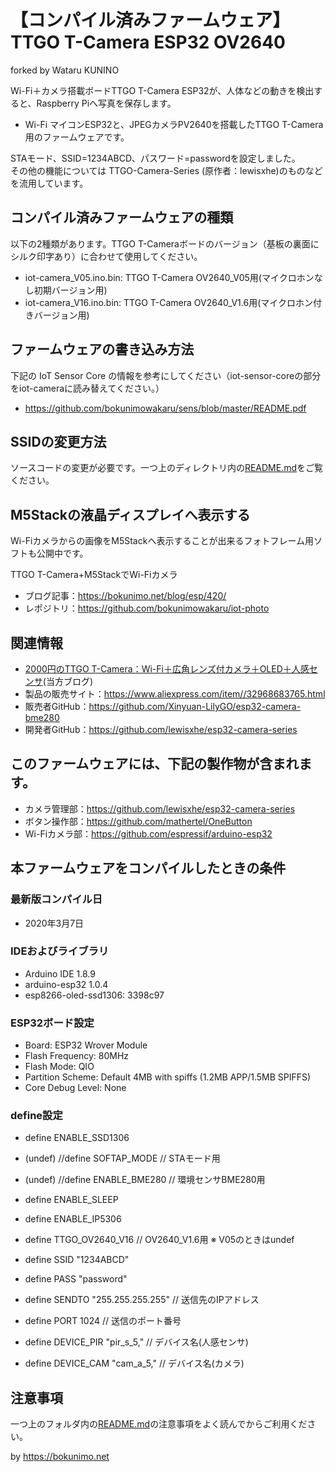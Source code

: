 # 【コンパイル済みファームウェア】TTGO T-Camera ESP32 OV2640  
forked by Wataru KUNINO  

Wi-Fi＋カメラ搭載ボードTTGO T-Camera ESP32が、人体などの動きを検出すると、Raspberry Piへ写真を保存します。

* Wi-Fi マイコンESP32と、JPEGカメラPV2640を搭載したTTGO T-Camera用のファームウェアです。  

STAモード、SSID=1234ABCD、パスワード=passwordを設定しました。  
その他の機能については TTGO-Camera-Series (原作者：lewisxhe)のものなどを流用しています。

## コンパイル済みファームウェアの種類

以下の2種類があります。TTGO T-Cameraボードのバージョン（基板の裏面にシルク印字あり）に合わせて使用してください。

* iot-camera_V05.ino.bin: TTGO T-Camera OV2640_V05用(マイクロホンなし初期バージョン用)
* iot-camera_V16.ino.bin: TTGO T-Camera OV2640_V1.6用(マイクロホン付きバージョン用)

## ファームウェアの書き込み方法

下記の IoT Sensor Core の情報を参考にしてください（iot-sensor-coreの部分をiot-cameraに読み替えてください。）  

* <https://github.com/bokunimowakaru/sens/blob/master/README.pdf>

## SSIDの変更方法

ソースコードの変更が必要です。一つ上のディレクトリ内の[README.md](https://github.com/bokunimowakaru/iot-camera/blob/master/README.md)をご覧ください。

## M5Stackの液晶ディスプレイへ表示する

Wi-Fiカメラからの画像をM5Stackへ表示することが出来るフォトフレーム用ソフトも公開中です。  

TTGO T-Camera+M5StackでWi-Fiカメラ  
* ブログ記事：https://bokunimo.net/blog/esp/420/
* レポジトリ：https://github.com/bokunimowakaru/iot-photo

## 関連情報

* [2000円のTTGO T-Camera：Wi-Fi＋広角レンズ付カメラ＋OLED＋人感センサ](https://bokunimo.net/blog/esp/12/)(当方ブログ)
* 製品の販売サイト：<https://www.aliexpress.com/item//32968683765.html>
* 販売者GitHub：<https://github.com/Xinyuan-LilyGO/esp32-camera-bme280>
* 開発者GitHub：<https://github.com/lewisxhe/esp32-camera-series>

## このファームウェアには、下記の製作物が含まれます。

* カメラ管理部：https://github.com/lewisxhe/esp32-camera-series  
* ボタン操作部：https://github.com/mathertel/OneButton  
* Wi-Fiカメラ部：https://github.com/espressif/arduino-esp32  

## 本ファームウェアをコンパイルしたときの条件

### 最新版コンパイル日

* 2020年3月7日

### IDEおよびライブラリ

* Arduino IDE 1.8.9  
* arduino-esp32 1.0.4  
* esp8266-oled-ssd1306: 3398c97

### ESP32ボード設定

* Board: ESP32 Wrover Module
* Flash Frequency: 80MHz
* Flash Mode: QIO
* Partition Scheme: Default 4MB with spiffs (1.2MB APP/1.5MB SPIFFS)
* Core Debug Level: None  

### define設定

* define ENABLE_SSD1306
* (undef) //define SOFTAP_MODE                  // STAモード用
* (undef) //define ENABLE_BME280                // 環境センサBME280用
* define ENABLE_SLEEP
* define ENABLE_IP5306

* define TTGO_OV2640_V16 // OV2640_V1.6用 ※ V05のときはundef

* define SSID "1234ABCD"  
* define PASS "password"  
* define SENDTO "255.255.255.255"            // 送信先のIPアドレス
* define PORT 1024                           // 送信のポート番号

* define DEVICE_PIR "pir_s_5,"               // デバイス名(人感センサ)
* define DEVICE_CAM "cam_a_5,"               // デバイス名(カメラ)

## 注意事項

一つ上のフォルダ内の[README.md](https://github.com/bokunimowakaru/iot-camera/blob/master/README.md)の注意事項をよく読んでからご利用ください。

by <https://bokunimo.net>
